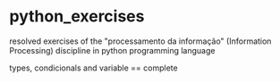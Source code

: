 # python_exercises
 resolved exercises of the "processamento da informação" (Information Processing) discipline in python programming language
 
 types, condicionals and variable == complete
 

